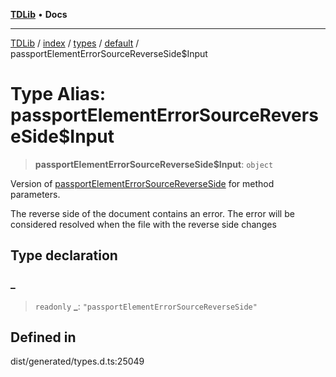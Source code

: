 [**TDLib**](../../../../../../README.md) • **Docs**

***

[TDLib](../../../../../../modules.md) / [index](../../../../../README.md) / [types](../../../README.md) / [default](../README.md) / passportElementErrorSourceReverseSide$Input

# Type Alias: passportElementErrorSourceReverseSide$Input

> **passportElementErrorSourceReverseSide$Input**: `object`

Version of [passportElementErrorSourceReverseSide](passportElementErrorSourceReverseSide.md) for method parameters.

The reverse side of the document contains an error. The error will be considered resolved when the file with the reverse side changes

## Type declaration

### \_

> `readonly` **\_**: `"passportElementErrorSourceReverseSide"`

## Defined in

dist/generated/types.d.ts:25049
